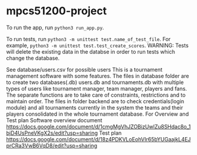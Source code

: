 # mpcs51200-project

To run the app, run `python3 run_app.py`.

To run tests, run `python3 -m unittest test.name_of_test_file`. For example, `python3 -m unittest test.test_create_scores`. WARNING: Tests will delete the existing data in the databse in order to run tests which change the database.

See database/users.csv for possible users
This is a tournament management software with some features.
The files in database folder are to create two databases(.db) users.db and tournaments.db with multiple types of users like tournament manager, team manager, players and fans.
The separate functions are to take care of constraints, restrictions and to maintain order.
The files in folder backend are to check credentials(login module) and all tournaments currently in the system the teams and their players consolidated in the whole tournament database.
For Overview and Test plan
Software overview document
https://docs.google.com/document/d/1cmgMgVhJZOBizUwlZu8SHdac8o_1bjD4UsPneVKgX2s/edit?usp=sharing
Test plan
https://docs.google.com/document/d/18z4PDKVLoEohVIr65bYUGaajkL4EJprCRa3VwB6VqD8/edit?usp=sharing
